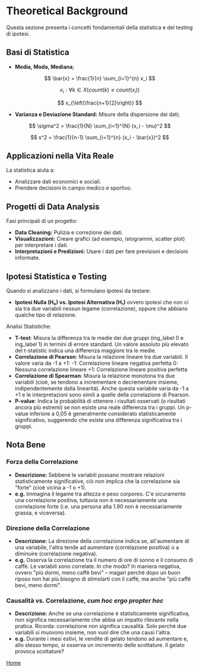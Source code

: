 # Theoretical Background

Questa sezione presenta i concetti fondamentali della statistica e del testing di ipotesi.

## Basi di Statistica

- **Media, Moda, Mediana**;
  
$$ \bar{x} = \frac{1}{n} \sum_{i=1}^{n} x_i $$

$$ x_i :\forall k \in X( count(k) \leq count(x_i)) $$

$$ x_{\left(\frac{n+1}{2}\right)} $$ 

- **Varianza e Deviazione Standard:** Misure della dispersione dei dati;

$$ \sigma^2 = \frac{1}{N} \sum_{i=1}^{N} (x_i - \mu)^2 $$

$$ s^2 = \frac{1}{n-1} \sum_{i=1}^{n} (x_i - \bar{x})^2 $$


## Applicazioni nella Vita Reale

La statistica aiuta a:
- Analizzare dati economici e sociali.
- Prendere decisioni in campo medico e sportivo.

## Progetti di Data Analysis

Fasi principali di un progetto:
- **Data Cleaning:** Pulizia e correzione dei dati.
- **Visualizzazioni:** Creare grafici (ad esempio, istogrammi, scatter plot) per interpretare i dati.
- **Interpretazioni e Predizioni:** Usare i dati per fare previsioni e decisioni informate.

## Ipotesi Statistica e Testing

Quando si analizzano i dati, si formulano ipotesi da testare:
- **Ipotesi Nulla (H₀) vs. Ipotesi Alternativa (H₁)** ovvero ipotesi che non ci sia tra due variabili nessun legame (correlazione), oppure che abbiano qualche tipo di relazione.

Analisi Statistiche:

- **T-test**: Misura la differenza tra le medie dei due gruppi (ing_label 0 e ing_label 1) in termini di errore standard. Un valore assoluto più elevato del t-statistic indica una differenza maggiore tra le medie.
- **Correlazione di Pearson**: Misura la relazione lineare tra due variabili. Il valore varia da -1 a +1: -1: Correlazione lineare negativa perfetta 0: Nessuna correlazione lineare +1: Correlazione lineare positiva perfetta
- **Correlazione di Spearman**: Misura la relazione monotona tra due variabili (cioè, se tendono a incrementare o decrementare insieme, indipendentemente dalla linearità). Anche questa variabile varia da -1 a +1 e le interpretazioni sono simili a quelle della correlazione di Pearson.
- **P-value**: Indica la probabilità di ottenere i risultati osservati (o risultati ancora più estremi) se non esiste una reale differenza tra i gruppi. Un p-value inferiore a 0,05 è generalmente considerato statisticamente significativo, suggerendo che esiste una differenza significativa tra i gruppi.

## Nota Bene

### Forza della Correlazione
- **Descrizione:** Sebbene le variabili possano mostrare relazioni statisticamente significative, ciò non implica che la correlazione sia "forte" (cioè vicina a -1 o +1).
- **e.g.** Immagina il legame tra altezza e peso corporeo. C'e sicuramente una correlazione positiva, tuttavia non è necessariamente una correlazione forte (i.e. una persona alta 1.90 non è necessariamente grassa, e viceversa).

### Direzione della Correlazione
- **Descrizione:** La direzione della correlazione indica se, all'aumentare di una variabile, l'altra tende ad aumentare (correlazione positiva) o a diminuire (correlazione negativa).
- **e.g.** Osserva la correlazione tra il numero di ore di sonno e il consumo di caffè. Le variabili sono correlate. In che modo? In maniera negativa, ovvero "più dormi, meno caffè bevi" – magari perché dopo un buon riposo non hai più bisogno di stimolarti con il caffè, ma anche "più caffé bevi, meno dormi".


### Causalità vs. Correlazione, *cum hoc ergo propter hoc*
- **Descrizione:** Anche se una correlazione è statisticamente significativa, non significa necessariamente che abbia un impatto rilevante nella pratica. Ricorda: correlazione non significa causalità. Solo perché due variabili si muovono insieme, non vuol dire che una causi l'altra.
- **e.g.** Durante i mesi estivi, le vendite di gelato tendono ad aumentare e, allo stesso tempo, si osserva un incremento delle scottature. Il gelato provoca scottature?

[Home](index.md)
